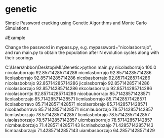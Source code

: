 # genetic
Simple Password cracking using Genetic Algorithms and Monte Carlo Simulations

#Example

Change the password in mypass.py, e.g. mypassword="nicolasborrajo", and run main.py to obtain the population after N evolution cycles along with their scorings

C:\Users\nbbor\Desktop\ML\Genetic>python main.py
nicolasborrajo    100.0
nicolauborrajo    92.85714285714286
nicmlasborrajo    92.85714285714286
licolasborrajo    92.85714285714286
nicobasborrajo    92.85714285714286
nicolasbobrajo    92.85714285714286
jicolasborrajo    92.85714285714286
nicolasborzajo    92.85714285714286
nkcolasborrajo    92.85714285714286
nicolasborrtjo    92.85714285714286
nicobauborrajo    85.71428571428571
licolasborzajo    85.71428571428571
licmlasborrajo    85.71428571428571
licolasborravo    85.71428571428571
nicolasrobrajo    85.71428571428571
nicobasborravo    85.71428571428571
nicmlauborzajo    78.57142857142857
licmlasborzajo    78.57142857142857
licmlasbobrajo    78.57142857142857
uiaolasborzajo    78.57142857142857
uicmbasborrajo    78.57142857142857
nicmbauborzajo    71.42857142857143
licmlasbobzajo    71.42857142857143
licmbasborzajo    71.42857142857143
uiambasborzajo    64.28571428571429
